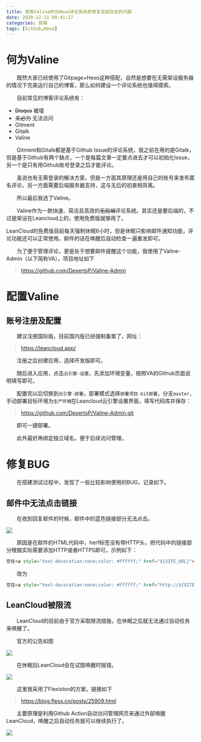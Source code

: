 ```yaml
---
title: 使用Valine作为Hexo评论系统并修复目前存在的问题
date: 2020-12-21 09:41:27
categories: 前端
tags: [Github,Hexo]
---
```


# 何为Valine
&emsp;&emsp;既然大家已经使用了Gitpage+Hexo这种搭配，自然是想要在无需架设服务器的情况下完美运行自己的博客，那么如何建设一个评论系统也值得摸索。

&emsp;&emsp;目前常见的博客评论系统有：

* ~~Disqus~~ 被墙
* ~~来必力~~ 无法访问
* Gitment
* Gitalk
* Valine

&emsp;&emsp;Gitment和Gitalk都是基于Github Issue的评论系统，我之前在用的是Gitalk，但是基于Github有两个缺点，一个是每篇文章一定要点进去才可以初始化Issue，另一个是只有用Github账号登录之后才能评论。

&emsp;&emsp;虽说也有无需登录的解决方案，但是一方面其原理还是用自己的账号来发布匿名评论，另一方面需要后端服务器支持，这与无后的初衷相背离。

&emsp;&emsp;所以最后我选了Valine。

&emsp;&emsp;Valine作为一款快速、简洁且高效的~~无后端~~评论系统。其实还是要后端的，不过是架设在Leancloud上的，使用免费版就够用了。

LeanCloud的免费版目前每天强制休眠6小时，但是休眠只影响邮件通知功能，评论功能还可以正常使用。邮件的话在唤醒后自动检查一遍重发即可。

&emsp;&emsp;为了便于管理评论，更是处于想要邮件提醒这个功能，我使用了Valine-Admin（以下简称VA），项目地址如下

>https://github.com/DesertsP/Valine-Admin

# 配置Valine
## 账号注册及配置
&emsp;&emsp;建议注册国际版，目前国内版已经强制备案了，网址：

>https://leancloud.app/

&emsp;&emsp;注册之后创建应用，选择开发版即可。

&emsp;&emsp;随后进入应用，点击`云引擎-设置`，先添加环境变量，按照VA的Github页面说明填写即可。

&emsp;&emsp;配置完以后切换到`云引擎-部署`，部署模式选择`部署项目-Git部署`，分支`master`，手动部署目标环境为`生产环境`在Leancloud云引擎设置界面，填写代码库并保存：
>https://github.com/DesertsP/Valine-Admin.git

&emsp;&emsp;即可一键部署。

&emsp;&emsp;此外最好再绑定独立域名，便于后续访问管理。

# 修复BUG

&emsp;&emsp;在搭建测试过程中，发现了一些比较影响使用的BUG，记录如下。

## 邮件中无法点击链接
&emsp;&emsp;在收到回复邮件的时候，邮件中的蓝色链接部分无法点击。

![](https://pic.lufer.cc/images/2021/03/15/rwPH1J.png)

&emsp;&emsp;原因是在邮件的HTML代码中，herf标签没有带HTTP头，把代码中的链接部分根据实际需要添加HTTP或者HTTPS即可，示例如下：

```html
您在<a style="text-decoration:none;color: #ffffff;" href="${SITE_URL}"> ${SITE_NAME}</a>上的留言有新回复啦！</p></div><div style="margin:40px auto;width:90%">
```
&emsp;&emsp;改为
```html
您在<a style="text-decoration:none;color: #ffffff;" href="http://${SITE_URL}"> ${SITE_NAME}</a>上的留言有新回复啦！</p></div><div style="margin:40px auto;width:90%">
```
## LeanCloud被限流
&emsp;&emsp;LeanCloud的目前由于官方采取限流措施，在休眠之后就无法通过自动任务来唤醒了。

&emsp;&emsp;官方的公告如图

![](https://pic.lufer.cc/images/2021/03/15/rwFDzQ.png)

&emsp;&emsp;在休眠后LeanCloud会在试图唤醒时报错。

![](https://pic.lufer.cc/images/2021/03/15/rwklT0.png)

&emsp;&emsp;这里我采用了Flexiston的方案，链接如下

>https://blog.flesx.cn/posts/25909.html

&emsp;&emsp;主要原理是利用Github Action自动访问管理网页来通过外部唤醒LeanCloud，唤醒之后自动任务就可以继续执行了。

![](https://pic.lufer.cc/images/2021/03/15/rwABuj.png)
